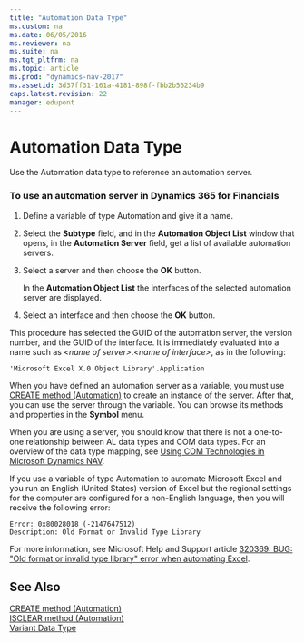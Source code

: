 ```yaml
---
title: "Automation Data Type"
ms.custom: na
ms.date: 06/05/2016
ms.reviewer: na
ms.suite: na
ms.tgt_pltfrm: na
ms.topic: article
ms.prod: "dynamics-nav-2017"
ms.assetid: 3d37ff31-161a-4181-898f-fbb2b56234b9
caps.latest.revision: 22
manager: edupont
---
```

# Automation Data Type
Use the Automation data type to reference an automation server.  

### To use an automation server in Dynamics 365 for Financials

1.  Define a variable of type Automation and give it a name.  

2.  Select the **Subtype** field, and in the **Automation Object List** window that opens, in the **Automation Server** field, get a list of available automation servers.  

3.  Select a server and then choose the **OK** button.  

     In the **Automation Object List** the interfaces of the selected automation server are displayed.  

4.  Select an interface and then choose the **OK** button.  

 This procedure has selected the GUID of the automation server, the version number, and the GUID of the interface. It is immediately evaluated into a name such as *\<name of server>*.*\<name of interface>*, as in the following:  

```  
'Microsoft Excel X.0 Object Library'.Application  
```  

 When you have defined an automation server as a variable, you must use [CREATE method (Automation)](../methods/devenv-CREATE-method-Automation.md) to create an instance of the server. After that, you can use the server through the variable. You can browse its methods and properties in the **Symbol** menu.  

 When you are using a server, you should know that there is not a one-to-one relationship between AL data types and COM data types. For an overview of the data type mapping, see [Using COM Technologies in Microsoft Dynamics NAV](Using-COM-Technologies-in-Microsoft-Dynamics-NAV.md).  

 If you use a variable of type Automation to automate Microsoft Excel and you run an English \(United States\) version of Excel but the regional settings for the computer are configured for a non-English language, then you will receive the following error:  

```  
Error: 0x80028018 (-2147647512)  
Description: Old Format or Invalid Type Library   
```  

 For more information, see Microsoft Help and Support article [320369: BUG: "Old format or invalid type library" error when automating Excel](http://go.microsoft.com/fwlink/?linkid=3052&kbid=320369).  

<!--

## Limitations  

-   Automation is not supported by [!INCLUDE[nav_web](includes/nav_web_md.md)].  

-   Automation objects cannot run on [!INCLUDE[nav_server](includes/nav_server_md.md)].  

-->

## See Also  
 [CREATE method \(Automation\)](../methods/devenv-CREATE-method-Automation.md)   
 [ISCLEAR method \(Automation\)](../methods/devenv-ISCLEAR-method-Automation.md)   
 [Variant Data Type](Variant-data-type.md)
